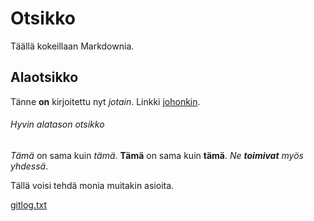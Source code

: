 # Otsikko

Täällä kokeillaan Markdownia.
 
## Alaotsikko

Tänne **on** kirjoitettu nyt *jotain*. Linkki [johonkin](http://google.com).

###### Hyvin alatason otsikko
_Tämä_ on sama kuin *tämä*.
__Tämä__ on sama kuin **tämä**.
_Ne **toimivat** myös yhdessä_.

Tällä voisi tehdä monia muitakin asioita.

[gitlog.txt](ot-harjoitustyo/laskarit/viikko1/gitlog.txt)
